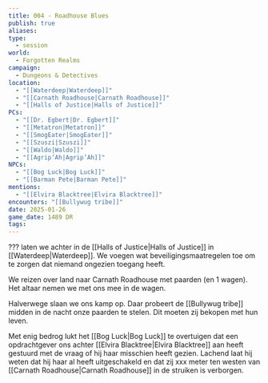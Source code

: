```yaml
---
title: 004 - Roadhouse Blues
publish: true
aliases: 
type:
  - session
world:
  - Forgotten Realms
campaign:
  - Dungeons & Detectives
location:
  - "[[Waterdeep|Waterdeep]]"
  - "[[Carnath Roadhouse|Carnath Roadhouse]]"
  - "[[Halls of Justice|Halls of Justice]]"
PCs:
  - "[[Dr. Egbert|Dr. Egbert]]"
  - "[[Metatron|Metatron]]"
  - "[[SmogEater|SmogEater]]"
  - "[[Szuszi|Szuszi]]"
  - "[[Waldo|Waldo]]"
  - "[[Agrip’Ah|Agrip’Ah]]"
NPCs:
  - "[[Bog Luck|Bog Luck]]"
  - "[[Barman Pete|Barman Pete]]"
mentions:
  - "[[Elvira Blacktree|Elvira Blacktree]]"
encounters: "[[Bullywug tribe]]"
date: 2025-01-26
game_date: 1489 DR
tags: 
---
```


??? laten we achter in de [[Halls of Justice|Halls of Justice]] in [[Waterdeep|Waterdeep]]. We voegen wat beveiligingsmaatregelen toe om te zorgen dat niemand ongezien toegang heeft.

We reizen over land naar Carnath Roadhouse met paarden (en 1 wagen). Het altaar nemen we met ons mee in de wagen. 

Halverwege slaan we ons kamp op. Daar probeert de [[Bullywug tribe]] midden in de nacht onze paarden te stelen. Dit moeten zij bekopen met hun leven.

Met enig bedrog lukt het [[Bog Luck|Bog Luck]] te overtuigen dat een opdrachtgever ons achter [[Elvira Blacktree|Elvira Blacktree]] aan heeft gestuurd met de vraag of hij haar misschien heeft gezien. Lachend laat hij weten dat hij haar al heeft uitgeschakeld en dat zij xxx meter ten westen van [[Carnath Roadhouse|Carnath Roadhouse]] in de struiken is verborgen. 